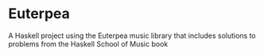 # Euterpea
A Haskell project using the Euterpea music library
that includes solutions to problems from the Haskell
School of Music book
